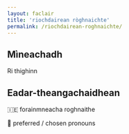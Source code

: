 ```yaml
---
layout: faclair
title: 'riochdairean ròghnaichte'
permalink: /riochdairean-roghnaichte/
---
```


## Mìneachadh

Ri thighinn

## Eadar-theangachaidhean

&#x1f1ee;&#x1f1ea; forainmneacha roghnaithe

&#x1f3f4;&#xe0067;&#xe0062;&#xe0065;&#xe006e;&#xe0067;&#xe007f; preferred / chosen pronouns